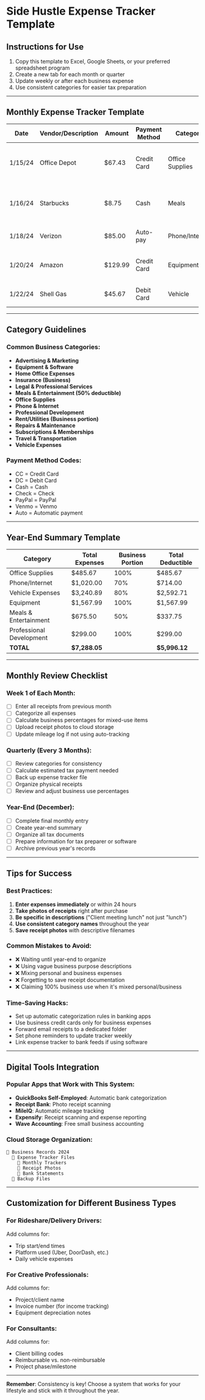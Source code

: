 # Side Hustle Expense Tracker Template

## Instructions for Use
1. Copy this template to Excel, Google Sheets, or your preferred spreadsheet program
2. Create a new tab for each month or quarter
3. Update weekly or after each business expense
4. Use consistent categories for easier tax preparation

---

## Monthly Expense Tracker Template

| Date | Vendor/Description | Amount | Payment Method | Category | Business Purpose | Personal % | Business % | Deductible Amount | Receipt Saved? |
|------|-------------------|---------|----------------|----------|------------------|------------|------------|-------------------|----------------|
| 1/15/24 | Office Depot | $67.43 | Credit Card | Office Supplies | Printer paper & folders for client files | 0% | 100% | $67.43 | ✓ |
| 1/16/24 | Starbucks | $8.75 | Cash | Meals | Coffee meeting with potential client | 0% | 50% | $4.38 | ✓ |
| 1/18/24 | Verizon | $85.00 | Auto-pay | Phone/Internet | Monthly phone bill | 30% | 70% | $59.50 | ✓ |
| 1/20/24 | Amazon | $129.99 | Credit Card | Equipment | Wireless mouse for work setup | 0% | 100% | $129.99 | ✓ |
| 1/22/24 | Shell Gas | $45.67 | Debit Card | Vehicle | Gas for client visit | 0% | 100% | $45.67 | ✓ |

---

## Category Guidelines

### Common Business Categories:
- **Advertising & Marketing**
- **Equipment & Software**
- **Home Office Expenses**
- **Insurance (Business)**
- **Legal & Professional Services**
- **Meals & Entertainment (50% deductible)**
- **Office Supplies**
- **Phone & Internet**
- **Professional Development**
- **Rent/Utilities (Business portion)**
- **Repairs & Maintenance**
- **Subscriptions & Memberships**
- **Travel & Transportation**
- **Vehicle Expenses**

### Payment Method Codes:
- CC = Credit Card
- DC = Debit Card
- Cash = Cash
- Check = Check
- PayPal = PayPal
- Venmo = Venmo
- Auto = Automatic payment

---

## Year-End Summary Template

| Category | Total Expenses | Business Portion | Total Deductible |
|----------|----------------|------------------|------------------|
| Office Supplies | $485.67 | 100% | $485.67 |
| Phone/Internet | $1,020.00 | 70% | $714.00 |
| Vehicle Expenses | $3,240.89 | 80% | $2,592.71 |
| Equipment | $1,567.99 | 100% | $1,567.99 |
| Meals & Entertainment | $675.50 | 50% | $337.75 |
| Professional Development | $299.00 | 100% | $299.00 |
| **TOTAL** | **$7,288.05** | | **$5,996.12** |

---

## Monthly Review Checklist

### Week 1 of Each Month:
- [ ] Enter all receipts from previous month
- [ ] Categorize all expenses
- [ ] Calculate business percentages for mixed-use items
- [ ] Upload receipt photos to cloud storage
- [ ] Update mileage log if not using auto-tracking

### Quarterly (Every 3 Months):
- [ ] Review categories for consistency
- [ ] Calculate estimated tax payment needed
- [ ] Back up expense tracker file
- [ ] Organize physical receipts
- [ ] Review and adjust business use percentages

### Year-End (December):
- [ ] Complete final monthly entry
- [ ] Create year-end summary
- [ ] Organize all tax documents
- [ ] Prepare information for tax preparer or software
- [ ] Archive previous year's records

---

## Tips for Success

### Best Practices:
1. **Enter expenses immediately** or within 24 hours
2. **Take photos of receipts** right after purchase
3. **Be specific in descriptions** ("Client meeting lunch" not just "lunch")
4. **Use consistent category names** throughout the year
5. **Save receipt photos** with descriptive filenames

### Common Mistakes to Avoid:
- ❌ Waiting until year-end to organize
- ❌ Using vague business purpose descriptions
- ❌ Mixing personal and business expenses
- ❌ Forgetting to save receipt documentation
- ❌ Claiming 100% business use when it's mixed personal/business

### Time-Saving Hacks:
- Set up automatic categorization rules in banking apps
- Use business credit cards only for business expenses
- Forward email receipts to a dedicated folder
- Set phone reminders to update tracker weekly
- Link expense tracker to bank feeds if using software

---

## Digital Tools Integration

### Popular Apps that Work with This System:
- **QuickBooks Self-Employed**: Automatic bank categorization
- **Receipt Bank**: Photo receipt scanning
- **MileIQ**: Automatic mileage tracking
- **Expensify**: Receipt scanning and expense reporting
- **Wave Accounting**: Free small business accounting

### Cloud Storage Organization:
```
📁 Business Records 2024
  📁 Expense Tracker Files
    📁 Monthly Trackers
    📁 Receipt Photos
    📁 Bank Statements
  📁 Backup Files
```

---

## Customization for Different Business Types

### For Rideshare/Delivery Drivers:
Add columns for:
- Trip start/end times
- Platform used (Uber, DoorDash, etc.)
- Daily vehicle expenses

### For Creative Professionals:
Add columns for:
- Project/client name
- Invoice number (for income tracking)
- Equipment depreciation notes

### For Consultants:
Add columns for:
- Client billing codes
- Reimbursable vs. non-reimbursable
- Project phase/milestone

---

**Remember**: Consistency is key! Choose a system that works for your lifestyle and stick with it throughout the year.